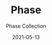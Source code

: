 ---
subtitle: "Phase Collection"
image_secondary: "img/e19365de978ae3ba6df72575bf50206a2c505995-2400x1200.png"
description: "Phase%20recalls%20a%20quarter%20of%20the%20lunar%20cycle%2C%20Earth%u2019s%20moon%20half%20lit.%20Half%20of%20this%20wall-mounted%2C%20cast-glass%20spherical%20sconce%20emits%20a%20bright%20light%2C%20while%20the%20other%20half%20is%20coated%20in%20a%20chrome%20finish%20for%20reduced%20output."
category: "Sconces"
designer: "Rbw"
tags: 
  - "Sconces"
title: "Phase"
href: "https://rbw.com/products/phase/1-aa04-27-220_10_dex-ip20"
image_primary: "img/RGP_default.jpg"
manufacturer: "Rich Brilliant Willing"
slug: "/manufacturers/rbw/sconces/rbw-phase"
date: "2021-05-13"
---